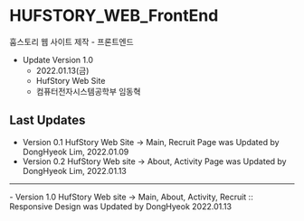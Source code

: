 # HUFSTORY_WEB_FrontEnd
훕스토리 웹 사이트 제작 - 프론트엔드

- Update Version 1.0
    - 2022.01.13(금)
    - HufStory Web Site
    - 컴퓨터전자시스템공학부 임동혁
    

## Last Updates
- Version 0.1 HufStory Web Site -> Main, Recruit Page was Updated by DongHyeok Lim, 2022.01.09
- Version 0.2 HufStory Web site -> About, Activity Page was Updated by DongHyeok Lim, 2022.01.13
<hr/>
- Version 1.0 HufStory Web site -> Main, About, Activity, Recruit :: Responsive Design was Updated by DongHyeok 2022.01.13
